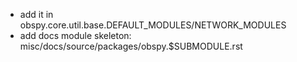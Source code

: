  - add it in obspy.core.util.base.DEFAULT_MODULES/NETWORK_MODULES
 - add docs module skeleton: misc/docs/source/packages/obspy.$SUBMODULE.rst